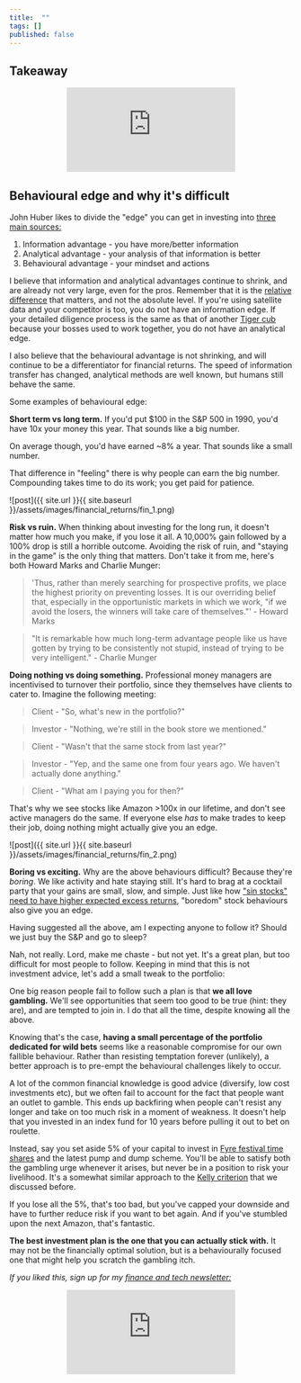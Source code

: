 ```yaml
---
title:  ""  
tags: []
published: false
---
```


## Takeaway

<style>
      .iframe-container {
        overflow: hidden;        
        padding-top: 50%; <!-- Calculated from the aspect ration of the content (in case of 16:9 it is 9/16= 0.5625) -->
        position: relative;
      }
      .iframe-container iframe { 
         border: 0;
         height: 100%; <!-- Finally, width and height are set to 100% so the iframe takes up 100% of the containers space. -->
         left: 0;
         position: absolute;
         top: 0;
         width: 100%;
         display: block;
         margin: 0 auto; <!-- center image -->
      }
      <!-- 4x3 Aspect Ratio -->
      .iframe-container-4x3 {
        padding-top: 75%;
      }
</style> 

<div class="iframe-container-4x3">
  <p align="center"><iframe src="https://avoidboringpeople.substack.com/embed" frameborder="0" scrolling="no"> </iframe></p>
</div>

## Behavioural edge and why it's difficult

John Huber likes to divide the "edge" you can get in investing into [three main sources:](https://sabercapitalmgt.com/what-is-your-edge/ "edge")

1. Information advantage - you have more/better information
2. Analytical advantage - your analysis of that information is better
3. Behavioural advantage - your mindset and actions

I believe that information and analytical advantages continue to shrink, and are already not very large, even for the pros. Remember that it is the [relative difference](https://avoidboringpeople.substack.com/p/relatively-speaking-the-billionaire "relative") that matters, and not the absolute level. If you're using satellite data and your competitor is too, you do not have an information edge. If your detailed diligence process is the same as that of another [Tiger cub](https://en.wikipedia.org/wiki/Tiger_Management "Tiger") because your bosses used to work together, you do not have an analytical edge.  

I also believe that the behavioural advantage is not shrinking, and will continue to be a differentiator for financial returns. The speed of information transfer has changed, analytical methods are well known, but humans still behave the same.

Some examples of behavioural edge:

**Short term vs long term.** If you'd put $100 in the S&P 500 in 1990, you'd have 10x your money this year. That sounds like a big number. 

On average though, you'd have earned ~8% a year. That sounds like a small number.

That difference in "feeling" there is why people can earn the big number. Compounding takes time to do its work; you get paid for patience.

![post]({{ site.url }}{{ site.baseurl }}/assets/images/financial_returns/fin_1.png)

**Risk vs ruin.** When thinking about investing for the long run, it doesn't matter how much you make, if you lose it all. A 10,000% gain followed by a 100% drop is still a horrible outcome. Avoiding the risk of ruin, and "staying in the game" is the only thing that matters. Don't take it from me, here's both Howard Marks and Charlie Munger:

> 'Thus, rather than merely searching for prospective profits, we place the highest priority on preventing losses. It is our overriding belief that, especially in the opportunistic markets in which we work, "if we avoid the losers, the winners will take care of themselves."' - Howard Marks

> "It is remarkable how much long-term advantage people like us have gotten by trying to be consistently not stupid, instead of trying to be very intelligent." - Charlie Munger

**Doing nothing vs doing something.** Professional money managers are incentivised to turnover their portfolio, since they themselves have clients to cater to. Imagine the following meeting:

> Client - "So, what's new in the portfolio?"

> Investor - "Nothing, we're still in the book store we mentioned."

> Client - "Wasn't that the same stock from last year?"

> Investor - "Yep, and the same one from four years ago. We haven't actually done anything."

> Client - "What am I paying you for then?"

That's why we see stocks like Amazon >100x in our lifetime, and don't see active managers do the same. If everyone else *has* to make trades to keep their job, doing nothing might actually give you an edge. 

![post]({{ site.url }}{{ site.baseurl }}/assets/images/financial_returns/fin_2.png)

**Boring vs exciting.** Why are the above behaviours difficult? Because they're *boring*. We like activity and hate staying still. It's hard to brag at a cocktail party that your gains are small, slow, and simple. Just like how ["sin stocks" need to have higher expected excess returns](https://www.aqr.com/Insights/Perspectives/Virtue-is-its-Own-Reward-Or-One-Mans-Ceiling-is-Another-Mans-Floor "asness"), "boredom" stock behaviours also give you an edge.

Having suggested all the above, am I expecting anyone to follow it? Should we just buy the S&P and go to sleep? 

Nah, not really. Lord, make me chaste - but not yet. It's a great plan, but too difficult for most people to follow. Keeping in mind that this is not investment advice, let's add a small tweak to the portfolio:

One big reason people fail to follow such a plan is that **we all love gambling.** We'll see opportunities that seem too good to be true (hint: they are), and are tempted to join in. I do that all the time, despite knowing all the above.

Knowing that's the case, **having a small percentage of the portfolio dedicated for wild bets** seems like a reasonable compromise for our own fallible behaviour. Rather than resisting temptation forever (unlikely), a better approach is to pre-empt the behavioural challenges likely to occur. 

A lot of the common financial knowledge is good advice (diversify, low cost investments etc), but we often fail to account for the fact that people want an outlet to gamble. This ends up backfiring when people can't resist any longer and take on too much risk in a moment of weakness. It doesn't help that you invested in an index fund for 10 years before pulling it out to bet on roulette. 

Instead, say you set aside 5% of your capital to invest in [Fyre festival time shares](https://en.wikipedia.org/wiki/Fyre_Festival "fyre") and the latest pump and dump scheme. You'll be able to satisfy both the gambling urge whenever it arises, but never be in a position to risk your livelihood. It's a somewhat similar approach to the [Kelly criterion](https://avoidboringpeople.substack.com/p/having-faith-in-the-kelly-criterion "kelly") that we discussed before.

If you lose all the 5%, that's too bad, but you've capped your downside and have to further reduce risk if you want to bet again. And if you've stumbled upon the next Amazon, that's fantastic.

**The best investment plan is the one that you can actually stick with.** It may not be the financially optimal solution, but is a behaviourally focused one that might help you scratch the gambling itch. 

*If you liked this, sign up for my [finance and tech newsletter:](https://avoidboringpeople.substack.com/ "ABP")*

<div class="iframe-container-4x3">
  <p align="center"><iframe src="https://avoidboringpeople.substack.com/embed" frameborder="0" scrolling="no"> </iframe></p>
</div>
